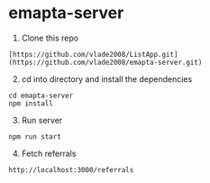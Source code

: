 # emapta-server

1. Clone this repo 
```
[https://github.com/vlade2008/ListApp.git](https://github.com/vlade2008/emapta-server.git)
```
2. cd into directory and install the dependencies
```
cd emapta-server
npm install
```
3. Run server
```
npm run start
```
4. Fetch referrals
```
http://localhost:3000/referrals
```
